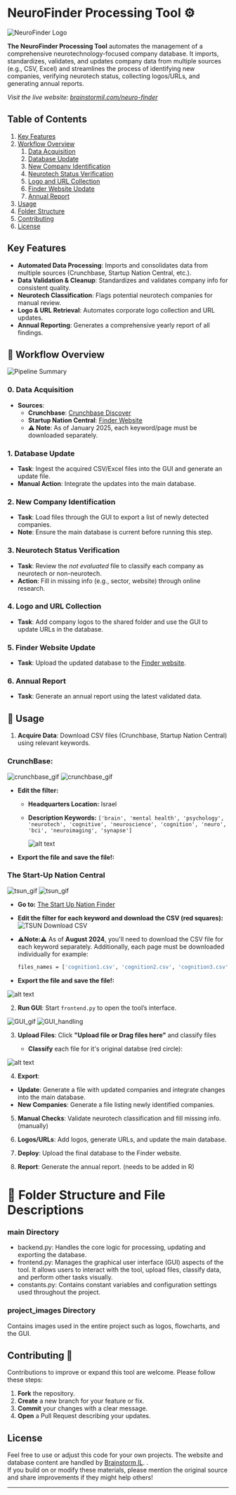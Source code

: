 # NeuroFinder Processing Tool ⚙️

![NeuroFinder Logo](project_images/neurofinder_logo.png)

**The NeuroFinder Processing Tool** automates the management of a comprehensive neurotechnology-focused company database. It imports, standardizes, validates, and updates company data from multiple sources (e.g., CSV, Excel) and streamlines the process of identifying new companies, verifying neurotech status, collecting logos/URLs, and generating annual reports.
 
*Visit the live website: [brainstormil.com/neuro-finder](https://www.brainstormil.com/neuro-finder)*

## Table of Contents

1. [Key Features](#key-features)  
2. [Workflow Overview](#workflow-overview)  
   1. [Data Acquisition](#0-data-acquisition)  
   2. [Database Update](#1-database-update)  
   3. [New Company Identification](#2-new-company-identification)  
   4. [Neurotech Status Verification](#3-neurotech-status-verification)  
   5. [Logo and URL Collection](#4-logo-and-url-collection)  
   6. [Finder Website Update](#5-finder-website-update)  
   7. [Annual Report](#6-annual-report)  
3. [Usage](#usage)
4. [Folder Structure](#folder-structure)  
5. [Contributing](#contributing)  
6. [License](#license)

## Key Features
- **Automated Data Processing**: Imports and consolidates data from multiple sources (Crunchbase, Startup Nation Central, etc.).
- **Data Validation & Cleanup**: Standardizes and validates company info for consistent quality.
- **Neurotech Classification**: Flags potential neurotech companies for manual review.
- **Logo & URL Retrieval**: Automates corporate logo collection and URL updates.
- **Annual Reporting**: Generates a comprehensive yearly report of all findings.

## 🔄 Workflow Overview

![Pipeline Summary](project_images/pipeline.jpeg)

### 0. Data Acquisition
- **Sources**:  
  - **Crunchbase**: [Crunchbase Discover](https://www.crunchbase.com/discover/organization.companies/faa124b91c5c4a8f27dac94b4c96279c)  
  - **Startup Nation Central**: [Finder Website](https://finder.startupnationcentral.org/startups/search?&status=Active)  
  - **⚠️ Note**: As of January 2025, each keyword/page must be downloaded separately.
 


### 1. Database Update
- **Task**: Ingest the acquired CSV/Excel files into the GUI and generate an update file.
- **Manual Action**: Integrate the updates into the main database.

### 2. New Company Identification
- **Task**: Load files through the GUI to export a list of newly detected companies.
- **Note**: Ensure the main database is current before running this step.

### 3. Neurotech Status Verification
- **Task**: Review the *not evaluated* file to classify each company as neurotech or non-neurotech.
- **Action**: Fill in missing info (e.g., sector, website) through online research.

### 4. Logo and URL Collection
- **Task**: Add company logos to the shared folder and use the GUI to update URLs in the database.

### 5. Finder Website Update
- **Task**: Upload the updated database to the [Finder website](https://www.brainstormil.com/neuro-finder).

### 6. Annual Report
- **Task**: Generate an annual report using the latest validated data.


## 📝 Usage
1. **Acquire Data**: Download CSV files (Crunchbase, Startup Nation Central) using relevant keywords.

### CrunchBase:

![crunchbase_gif](project_images\crunchbase_gif.gif)
![crunchbase_gif](https://github.com/user-attachments/assets/2c30889b-90d5-4b91-956f-9c853c6d64ef)


- **Edit the filter:**  
  - **Headquarters Location:** Israel  
  - **Description Keywords:** `['brain', 'mental health', 'psychology', 'neurotech', 'cognitive', 'neuroscience', 'cognition', 'neuro', 'bci', 'neuroimaging', 'synapse']`

    ![alt text](project_images/cb_filters.png)
- **Export the file and save the file!:**  


### The Start-Up Nation Central


![tsun_gif](project_images\tsun_gif.gif)
![tsun_gif](https://github.com/user-attachments/assets/a24d5666-851c-4b6f-836d-06423f66774b)


- **Go to:** [The Start Up Nation Finder](https://finder.startupnationcentral.org/startups/search?&status=Active)

- **Edit the filter for each keyword and download the CSV (red squares):**
![TSUN Download CSV](project_images/tsun_download_csv.png)

- **⚠️Note:⚠️** As of **August 2024**, you'll need to download the CSV file for each keyword separately. Additionally, each page must be downloaded individually for example:
    ```bash
    files_names = ['cognition1.csv', 'cognition2.csv', 'cognition3.csv']
    ```

- **Export the file and save the file!:**  


![alt text](project_images/csv_on_way_tsun.png)


2. **Run GUI**: Start `frontend.py` to open the tool’s interface.

![GUI_gif](project_images\GUI_handling.gif)
![GUI_handling](https://github.com/user-attachments/assets/78964d40-1c29-4600-b4b3-8c23dc554f97)

3. **Upload Files**: Click **"Upload file or Drag files here"** and classify files

    - **Classify** each file for it's original databse (red circle):

  ![alt text](project_images/loading_files_types.png)

  4. **Export**:  
   - **Update**: Generate a file with updated companies and integrate changes into the main database.  
   - **New Companies**: Generate a file listing newly identified companies.

5. **Manual Checks**: Validate neurotech classification and fill missing info. (manually)

6. **Logos/URLs**: Add logos, generate URLs, and update the main database.

7. **Deploy**: Upload the final database to the Finder website.

8. **Report**: Generate the annual report. (needs to be added in R)


# 📁 Folder Structure and File Descriptions

### main Directory
* backend.py: Handles the core logic for processing, updating and exporting the database.
* frontend.py: Manages the graphical user interface (GUI) aspects of the tool. It allows users to interact with the tool, upload files, classify data, and perform other tasks visually.
* constants.py: Contains constant variables and configuration settings used throughout the project.

### project_images Directory
Contains images used in the entire project such as logos, flowcharts, and the GUI.

## Contributing 🤝
Contributions to improve or expand this tool are welcome. Please follow these steps:
1. **Fork** the repository.
2. **Create** a new branch for your feature or fix.
3. **Commit** your changes with a clear message.
4. **Open** a Pull Request describing your updates.

## License
Feel free to use or adjust this code for your own projects. The website and database content are handled by [Brainstorm IL](https://www.brainstormil.com). .  
If you build on or modify these materials, please mention the original source and share improvements if they might help others!


---  
